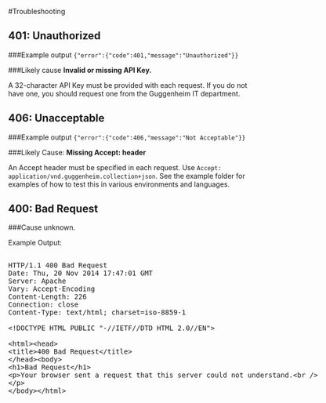 #Troubleshooting

## 401: Unauthorized

###Example output
 ```{"error":{"code":401,"message":"Unauthorized"}}```

###Likely cause
**Invalid or missing API Key.**

A 32-character API Key must be provided with each request. If you do not have one, you should request one from the Guggenheim IT department. 

## 406: Unacceptable

###Example output
```{"error":{"code":406,"message":"Not Acceptable"}}```

###Likely Cause:
**Missing Accept: header**


An Accept header must be specified in each request. Use ```Accept: application/vnd.guggenheim.collection+json```. See the example folder for examples of how to test this in various environments and languages.

## 400: Bad Request

###Cause unknown.

Example Output:

<xmp>
HTTP/1.1 400 Bad Request
Date: Thu, 20 Nov 2014 17:47:01 GMT
Server: Apache
Vary: Accept-Encoding
Content-Length: 226
Connection: close
Content-Type: text/html; charset=iso-8859-1

<!DOCTYPE HTML PUBLIC "-//IETF//DTD HTML 2.0//EN">
<html><head>
<title>400 Bad Request</title>
</head><body>
<h1>Bad Request</h1>
<p>Your browser sent a request that this server could not understand.<br />
</p>
</body></html>
</xmp>
